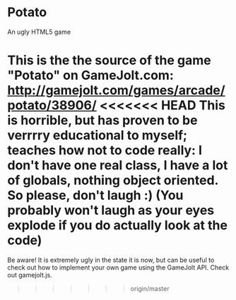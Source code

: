 Potato
======

An ugly HTML5 game

This is the the source of the game "Potato" on GameJolt.com: http://gamejolt.com/games/arcade/potato/38906/
<<<<<<< HEAD
This is horrible, but has proven to be verrrry educational to myself; teaches how not to code really: I don't have one real class, I have a lot of globals, nothing object oriented. So please, don't laugh :)
(You probably won't laugh as your eyes explode if you do actually look at the code)
=======

Be aware! It is extremely ugly in the state it is now, but can be useful to check out how to implement your own game using the GameJolt API. Check out gamejolt.js.
>>>>>>> origin/master
